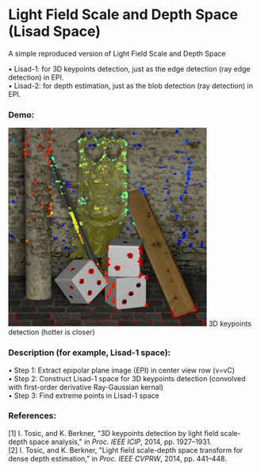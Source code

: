 # Light Field Scale and Depth Space (Lisad Space)
A simple reproduced version of Light Field Scale and Depth Space

&bull; Lisad-1: for 3D keypoints detection, just as the edge detection (ray edge detection) in EPI.
<br>
&bull; Lisad-2: for depth estimation, just as the blob detection (ray detection) in EPI.

### Demo:
<img src=https://github.com/GilbertRC/Light-Field-Scale-and-Depth-Space/blob/main/result_buddha.jpg width="400">
3D keypoints detection (hotter is closer)

### Description (for example, Lisad-1 space):
&bull; Step 1: Extract epipolar plane image (EPI) in center view row (v=vC)
<br>
&bull; Step 2: Construct Lisad-1 space for 3D keypoints detection (convolved with first-order derivative Ray-Gaussian kernal)
<br>
&bull; Step 3: Find extreme points in Lisad-1 space

### References:
[1] I. Tosic, and K. Berkner, "3D keypoints detection by light field scale-depth space analysis," in *Proc. IEEE ICIP*, 2014, pp. 1927–1931.
<br>
[2] I. Tosic, and K. Berkner, "Light field scale-depth space transform for dense depth estimation," in *Proc. IEEE CVPRW*, 2014, pp. 441–448.
